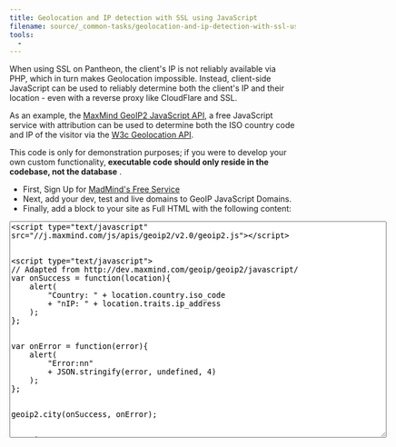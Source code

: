 ```yaml
---
title: Geolocation and IP detection with SSL using JavaScript
filename: source/_common-tasks/geolocation-and-ip-detection-with-ssl-using-javascript.md
tools:
  -
---
```


When using SSL on Pantheon, the client's IP is not reliably available via PHP, which in turn makes Geolocation impossible. Instead, client-side JavaScript can be used to reliably determine both the client's IP and their location - even with a reverse proxy like CloudFlare and SSL.

As an example, the [MaxMind GeoIP2 JavaScript API](http://www.maxmind.com/en/javascript), a free JavaScript service with attribution can be used to determine both the ISO country code and IP of the visitor via the [W3c Geolocation API](http://dev.w3.org/geo/api/spec-source.html).

This code is only for demonstration purposes; if you were to develop your own custom functionality, **executable code should only reside in the codebase, not the database** .

- First, Sign Up for [MadMind's Free Service](http://www.maxmind.com/en/javascript)
- Next, add your dev, test and live domains to GeoIP JavaScript Domains.
- Finally, add a block to your site as Full HTML with the following content:  
<textarea cols="80" rows="25">&lt;script type="text/javascript" src="//j.maxmind.com/js/apis/geoip2/v2.0/geoip2.js"&gt;&lt;/script&gt;


&lt;script type="text/javascript"&gt;
// Adapted from http://dev.maxmind.com/geoip/geoip2/javascript/
var onSuccess = function(location){
    alert(
        "Country: " + location.country.iso_code
        + "nIP: " + location.traits.ip_address
    );
};


var onError = function(error){
    alert(
        "Error:nn"
        + JSON.stringify(error, undefined, 4)
    );
};


geoip2.city(onSuccess, onError);


&lt;/script&gt;
This website uses &lt;a href="http://www.maxmind.com/en/javascript"&gt;GeoIP2 JavaScript from MaxMind&lt;/a&gt;.</textarea>
